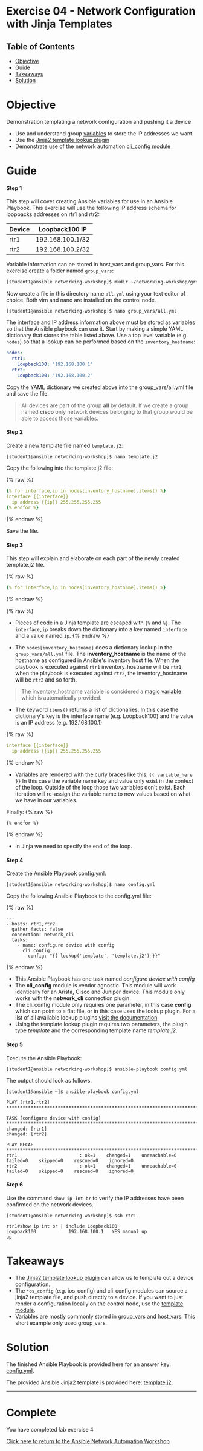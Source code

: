 # Exercise 04 - Network Configuration with Jinja Templates

## Table of Contents

- [Objective](#objective)
- [Guide](#guide)
- [Takeaways](#takeaways)
- [Solution](#solution)

# Objective

Demonstration templating a network configuration and pushing it a device

- Use and understand group [variables](https://docs.ansible.com/ansible/latest/user_guide/playbooks_variables.html) to store the IP addresses we want.
- Use the [Jinja2 template lookup plugin](https://docs.ansible.com/ansible/latest/plugins/lookup.html)
- Demonstrate use of the network automation [cli_config module](https://docs.ansible.com/ansible/latest/modules/cli_config_module.html)

# Guide

#### Step 1

This step will cover creating Ansible variables for use in an Ansible Playbook. This exercise will use the following IP address schema for loopbacks addresses on rtr1 and rtr2:

Device  | Loopback100 IP |
------------ | ------------- |
rtr1  | 192.168.100.1/32 |
rtr2  | 192.168.100.2/32 |

Variable information can be stored in host_vars and group_vars.  For this exercise create a folder named `group_vars`:

```bash
[student1@ansible networking-workshop]$ mkdir ~/networking-workshop/group_vars
```

Now create a file in this directory name `all.yml` using your text editor of choice.  Both vim and nano are installed on the control node.

```
[student1@ansible networking-workshop]$ nano group_vars/all.yml
```

The interface and IP address information above must be stored as variables so that the Ansible playbook can use it. Start by making a simple YAML dictionary that stores the table listed above. Use a top level variable (e.g. `nodes`) so that a lookup can be performed based on the `inventory_hostname`:

```yaml
nodes:
  rtr1:
    Loopback100: "192.168.100.1"
  rtr2:
    Loopback100: "192.168.100.2"
```

Copy the YAML dictionary we created above into the group_vars/all.yml file and save the file.  

>All devices are part of the group **all** by default.  If we create a group named **cisco** only network devices belonging to that group would be able to access those variables.

#### Step 2

Create a new template file named `template.j2`:

```
[student1@ansible networking-workshop]$ nano template.j2
```

Copy the following into the template.j2 file:

{% raw %}
```yaml
{% for interface,ip in nodes[inventory_hostname].items() %}
interface {{interface}}
  ip address {{ip}} 255.255.255.255
{% endfor %}
```
{% endraw %}


Save the file.

#### Step 3

This step will explain and elaborate on each part of the newly created template.j2 file.

{% raw %}
```yaml
{% for interface,ip in nodes[inventory_hostname].items() %}
```
{% endraw %}

{% raw %}
- Pieces of code in a Jinja template are escaped with `{%` and `%}`.  The `interface,ip` breaks down the dictionary into a key named `interface` and a value named `ip`.
{% endraw %}

- The `nodes[inventory_hostname]` does a dictionary lookup in the `group_vars/all.yml` file.  The **inventory_hostname** is the name of the hostname as configured in Ansible's inventory host file.  When the playbook is executed against `rtr1` inventory_hostname will be `rtr1`, when the playbook is executed against `rtr2`, the inventory_hostname will be `rtr2` and so forth.  

>The inventory_hostname variable is considered a [magic variable](https://docs.ansible.com/ansible/latest/user_guide/playbooks_variables.html#magic-variables-and-how-to-access-information-about-other-hosts) which is automatically provided.  

- The keyword `items()` returns a list of dictionaries.  In this case the dictionary's key is the interface name (e.g. Loopback100) and the value is an IP address (e.g. 192.168.100.1)

{% raw %}
```yaml
interface {{interface}}
  ip address {{ip}} 255.255.255.255
```
{% endraw %}

- Variables are rendered with the curly braces like this: `{{ variable_here }}`  In this case the variable name key and value only exist in the context of the loop.  Outside of the loop those two variables don't exist.  Each iteration will re-assign the variable name to new values based on what we have in our variables.

Finally:
{% raw %}
```
{% endfor %}
```
{% endraw %}

- In Jinja we need to specify the end of the loop.

#### Step 4

Create the Ansible Playbook config.yml:

```
[student1@ansible networking-workshop]$ nano config.yml
```

Copy the following Ansible Playbook to the config.yml file:

{% raw %}
```
---
- hosts: rtr1,rtr2
  gather_facts: false
  connection: network_cli
  tasks:
    - name: configure device with config
      cli_config:
        config: "{{ lookup('template', 'template.j2') }}"
```
{% endraw %}

- This Ansible Playbook has one task named *configure device with config*
- The **cli_config** module is vendor agnostic.  This module will work identically for an Arista, Cisco and Juniper device.  This module only works with the **network_cli** connection plugin.
- The cli_config module only requires one parameter, in this case **config** which can point to a flat file, or in this case uses the lookup plugin.  For a list of all available lookup plugins [visit the documentation](https://docs.ansible.com/ansible/latest/plugins/lookup.html)  
- Using the template lookup plugin requires two parameters, the plugin type *template* and the corresponding template name *template.j2*.

#### Step 5

Execute the Ansible Playbook:

```
[student1@ansible networking-workshop]$ ansible-playbook config.yml
```

The output should look as follows.

```
[student1@ansible ~]$ ansible-playbook config.yml

PLAY [rtr1,rtr2] ********************************************************************************

TASK [configure device with config] ********************************************************************************
changed: [rtr1]
changed: [rtr2]

PLAY RECAP ********************************************************************************
rtr1                       : ok=1    changed=1    unreachable=0    failed=0    skipped=0    rescued=0    ignored=0
rtr2                       : ok=1    changed=1    unreachable=0    failed=0    skipped=0    rescued=0    ignored=0
```

#### Step 6

Use the command `show ip int br` to verify the IP addresses have been confirmed on the network devices.

```
[student1@ansible networking-workshop]$ ssh rtr1

rtr1#show ip int br | include Loopback100
Loopback100            192.168.100.1   YES manual up                    up
```

# Takeaways

- The [Jinja2 template lookup plugin](https://docs.ansible.com/ansible/latest/plugins/lookup.html) can allow us to template out a device configuration.
- The `*os_config` (e.g. ios_config) and cli_config modules can source a jinja2 template file, and push directly to a device.  If you want to just render a configuration locally on the control node, use the [template module](https://docs.ansible.com/ansible/latest/modules/template_module.html).
- Variables are mostly commonly stored in group_vars and host_vars.  This short example only used group_vars.

# Solution

The finished Ansible Playbook is provided here for an answer key: [config.yml](config.yml).

The provided Ansible Jinja2 template is provided here: [template.j2](template.j2).

---

# Complete

You have completed lab exercise 4

[Click here to return to the Ansible Network Automation Workshop](../README.md)
